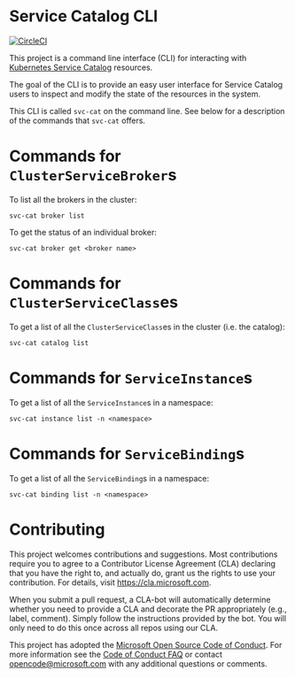 # Service Catalog CLI

[![CircleCI](https://circleci.com/gh/Azure/service-catalog-cli.svg?style=svg&circle-token=98d6d64c981e70b76736fb3f05a0b41b4fec47cf)](https://circleci.com/gh/Azure/service-catalog-cli)

This project is a command line interface (CLI) for interacting with 
[Kubernetes Service Catalog](https://github.com/kubernetes-incubator/service-catalog)
resources.

The goal of the CLI is to provide an easy user interface for Service Catalog users
to inspect and modify the state of the resources in the system.

This CLI is called `svc-cat` on the command line. See below for a description 
of the commands that `svc-cat` offers.

# Commands for `ClusterServiceBroker`s

To list all the brokers in the cluster:

```console
svc-cat broker list
```

To get the status of an individual broker:

```console
svc-cat broker get <broker name>
```

# Commands for `ClusterServiceClass`es

To get a list of all the `ClusterServiceClass`es in the cluster (i.e. the catalog):

```console
svc-cat catalog list
```
# Commands for `ServiceInstance`s

To get a list of all the `ServiceInstance`s in a namespace:

```console
svc-cat instance list -n <namespace>
```

# Commands for `ServiceBinding`s

To get a list of all the `ServiceBinding`s in a namespace:

```console
svc-cat binding list -n <namespace>
```

# Contributing

This project welcomes contributions and suggestions.  Most contributions require you to agree to a
Contributor License Agreement (CLA) declaring that you have the right to, and actually do, grant us
the rights to use your contribution. For details, visit https://cla.microsoft.com.

When you submit a pull request, a CLA-bot will automatically determine whether you need to provide
a CLA and decorate the PR appropriately (e.g., label, comment). Simply follow the instructions
provided by the bot. You will only need to do this once across all repos using our CLA.

This project has adopted the [Microsoft Open Source Code of Conduct](https://opensource.microsoft.com/codeofconduct/).
For more information see the [Code of Conduct FAQ](https://opensource.microsoft.com/codeofconduct/faq/) or
contact [opencode@microsoft.com](mailto:opencode@microsoft.com) with any additional questions or comments.
